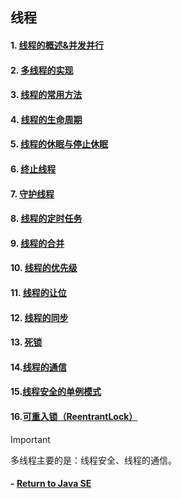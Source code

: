 ## 线程 
#### 1. [线程的概述&并发并行](https://github.com/camelliaxiaohua/JavaSE/tree/master/Part3/src/com/camellia/thread/Abegin)
#### 2. [多线程的实现](https://github.com/camelliaxiaohua/JavaSE/tree/master/Part3/src/com/camellia/thread/ImplementingMultiThreading)
#### 3. [线程的常用方法](https://github.com/camelliaxiaohua/JavaSE/tree/master/Part3/src/com/camellia/thread/MethodForThreads)
#### 4. [线程的生命周期](https://github.com/camelliaxiaohua/JavaSE/tree/master/Part3/src/com/camellia/thread/ThreadLifecycle)
#### 5. [线程的休眠与停止休眠](https://github.com/camelliaxiaohua/JavaSE/tree/master/Part3/src/com/camellia/thread/sleep)
#### 6. [终止线程](https://github.com/camelliaxiaohua/JavaSE/tree/master/Part3/src/com/camellia/thread/suspension)
#### 7. [守护线程](https://github.com/camelliaxiaohua/JavaSE/tree/master/Part3/src/com/camellia/thread/DaemonThread)
#### 8. [线程的定时任务](https://github.com/camelliaxiaohua/JavaSE/tree/master/Part3/src/com/camellia/thread/ScheduledTasks)
#### 9. [线程的合并](https://github.com/camelliaxiaohua/JavaSE/tree/master/Part3/src/com/camellia/thread/ThreadMerging)
#### 10. [线程的优先级](https://github.com/camelliaxiaohua/JavaSE/tree/master/Part3/src/com/camellia/thread/ThreadPriority)
#### 11. [线程的让位](https://github.com/camelliaxiaohua/JavaSE/tree/master/Part3/src/com/camellia/thread/yield)
#### 12. [线程的同步](https://github.com/camelliaxiaohua/JavaSE/tree/master/Part3/src/com/camellia/thread/ThreadSafe)
#### 13. [死锁](https://github.com/camelliaxiaohua/JavaSE/tree/master/Part3/src/com/camellia/thread/deadlock)
#### 14.[线程的通信](https://github.com/camelliaxiaohua/JavaSE/tree/master/Part3/src/com/camellia/thread/ThreadedCommunication)
#### 15.[线程安全的单例模式](https://github.com/camelliaxiaohua/JavaSE/tree/master/Part3/src/com/camellia/thread/SingletonPattern)
#### 16.[可重入锁（ReentrantLock）](https://github.com/camelliaxiaohua/JavaSE/tree/master/Part3/src/com/camellia/thread/ReentrantLock)

> [!IMPORTANT]
>
> 多线程主要的是：线程安全、线程的通信。

#### - [Return to Java SE](https://github.com/camelliaxiaohua/JavaSE/blob/master/README.md)